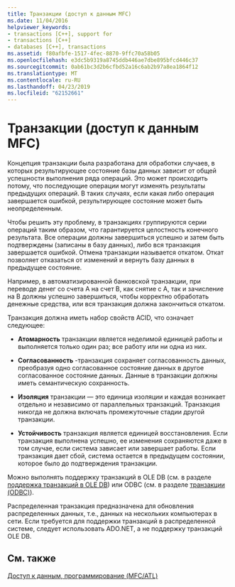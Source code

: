 ```yaml
---
title: Транзакции (доступ к данным MFC)
ms.date: 11/04/2016
helpviewer_keywords:
- transactions [C++], support for
- transactions [C++]
- databases [C++], transactions
ms.assetid: f80afbfe-1517-4fec-8870-9ffc70a58b05
ms.openlocfilehash: e3dc5b9319a8745ddb446ae7dbe895bfcd446c37
ms.sourcegitcommit: 0ab61bc3d2b6cfbd52a16c6ab2b97a8ea1864f12
ms.translationtype: MT
ms.contentlocale: ru-RU
ms.lasthandoff: 04/23/2019
ms.locfileid: "62152661"
---
```

# <a name="transactions--mfc-data-access"></a>Транзакции (доступ к данным MFC)

Концепция транзакции была разработана для обработки случаев, в которых результирующее состояние базы данных зависит от общей успешности выполнения ряда операций. Это может происходить потому, что последующие операции могут изменять результаты предыдущих операций. В таких случаях, если какая либо операция завершается ошибкой, результирующее состояние может быть неопределенным.

Чтобы решить эту проблему, в транзакциях группируются серии операций таким образом,  что гарантируется целостность конечного результата. Все операции должны завершиться успешно и затем быть подтверждены (записаны в базу данных), либо вся транзакция завершается ошибкой. Отмена транзакции называется откатом. Откат позволяет отказаться от изменений и вернуть базу данных в предыдущее состояние.

Например, в автоматизированной банковской транзакции, при переводе денег со счета A на счет B, как снятие с А, так и зачисление на B должны успешно завершиться, чтобы корректно обработать денежные средства, или вся транзакция должна закончиться откатом.

Транзакция должна иметь набор свойств ACID, что означает следующее:

- **Атомарность** транзакции является неделимой единицей работы и выполняется только один раз; все работу или ни одна из них.

- **Согласованность** -транзакция сохраняет согласованность данных, преобразуя одно согласованное состояние данных в другое согласованное состояние данных. Данные в транзакции должны иметь семантическую сохранность.

- **Изоляция** транзакции — это единица изоляции и каждая возникает отдельно и независимо от параллельных транзакций. Транзакция никогда не должна включать промежуточные стадии другой транзакции.

- **Устойчивость** транзакция является единицей восстановления. Если транзакция выполнена успешно, ее изменения сохраняются даже в том случае, если система зависает или завершает работы. Если транзакция дает сбой, система остается в предыдущем состоянии, которое было до подтверждения транзакции.

Можно выполнять поддержку транзакций в OLE DB (см. в разделе [поддержка транзакций в OLE DB](../data/oledb/supporting-transactions-in-ole-db.md)) или ODBC (см. в разделе [транзакции (ODBC)](../data/odbc/transaction-odbc.md)).

Распределенная транзакция предназначена для обновления распределенных данных, т.е., данных на нескольких компьютерах в сети. Если требуется для поддержки транзакций в распределенной системе, следует использовать ADO.NET, а не поддержку транзакций OLE DB.

## <a name="see-also"></a>См. также

[Доступ к данным, программирование (MFC/ATL)](../data/data-access-programming-mfc-atl.md)